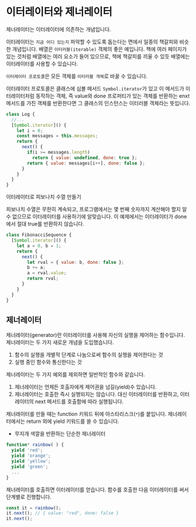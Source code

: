 # 이터레이터와 제너레이터

제너레이터는 이터레이터에 의존하는 개념입니다.

이터레이터는 `지금 어디 있는지` 파악할 수 있도록 돕는다는 면에서 일종의 책갈피와 비슷한 개념입니다. 배열은 `이터러블(iterable)` 객체의 좋은 예입니다.
책에 여러 페이지가 있는 것처럼 배열에는 여러 요소가 들어 있으므로, 책에 책갈피를 끼울 수 있듯 배열에는 이터레이터를 사용할 수 있습니다.

`이터레이터 프로토콜`은 모든 객체를 `이터러블 객체`로 바꿀 수 있습니다.

이터레이터 프로토콜은 클래스에 심볼 메서드 `Symbol.iterator`가 있고 이 메서드가 이터레이터처럼 동작하는 객체, 즉 value와 done 프로퍼티가 있는
객체를 반환하는 enxt 메서드를 가진 객체를 반환한다면 그 클래스의 인스턴스는 이터러블 객체라는 뜻입니다.

```javascript
class Log {
  //...
  [Symbol.iterator]() {
    let i = 0;
    const messages = this.messages;
    return {
      next() {
        if(i >= messages.length)
          return { value: undefined, done: true };
        return { value: messages[i++], done: false };
      }
    }
  }
}
```

이터레이터로 피보나치 수열 만들기

피보나치 수열은 무한히 계속되고, 프로그램에서는 몇 번째 숫자까지 계산해야 할지 알 수 없으므로 이터레이터를 사용하기에 알맞습니다. 이 예제에서는
이터레이터가 done에서 절대 true를 반환하지 않습니다.

```javascript
class FibonacciSequence {
  [Symbol.iterator]() {
    let a = 0, b = 1;
    return {
      next() {
        let rval = { value: b, done: false };
        b += a;
        a = rval.value;
        return rval;
      }
    }
  }
}
```

## 제너레이터

제너레이터(generator)란 이터레이터를 사용해 자신의 실행을 제어하는 함수입니다. 제너레이터는 두 가지 새로운 개념을 도입했습니다. 

1. 함수의 실행을 개별적 단계로 나눔으로써 함수의 실행을 제어한다는 것
2. 실행 중인 함수와 통신한다는 것

제너레이터는 두 가지 예외를 제외하면 일반적인 함수와 같습니다.

1. 제너레이터는 언제든 호출자에게 제어권을 넘길(yield)수 있습니다.
2. 제너레이터는 호출한 즉시 실행되지는 않습니다. 대신 이터레이터를 반환하고, 이터레이터의 next 메서드를 호출함에 따라 실행됩니다.

제너레이터를 만들 때는 function 키워드 뒤에 아스타리스크(`*`)를 붙입니다. 제너레이터에서는 return 외에 yield 키워드를 쓸 수 있습니다.

- 무지개 색깔을 반환하는 단순한 제너레이터

```javascript
function* rainbow( ) {
  yield 'red';
  yield 'orange';
  yield 'yellow';
  yield 'green';
  ...
}
```

제너레이터를 호출하면 이터레이터를 얻습니다. 함수를 호출한 다음 이터레이터를 써서 단계별로 진행합니다.

```javascript
const it = rainbow();
it.next(); // { value: "red", done: false }
it.next();
```
